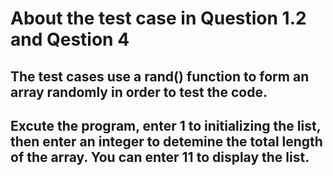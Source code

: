 # About the test case in Question 1.2 and Qestion 4

## The test cases use a rand() function to form an array randomly in order to test the code.

## Excute the program, enter 1 to initializing the list, then enter an integer to detemine the total length of the array. You can enter 11 to display the list.
